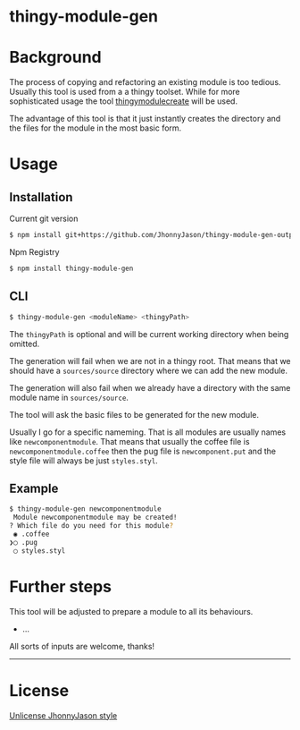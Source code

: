# thingy-module-gen

# Background
The process of copying and refactoring an existing module is too tedious. 
Usually this tool is used from a a thingy toolset.
While for more sophisticated usage the tool [thingymodulecreate](https://www.npmjs.com/package/thingymodulecreate) will be used. 

The advantage of this tool is that it just instantly creates the directory and the files for the module in the most basic form.

# Usage
Installation
------------

Current git version
``` sh
$ npm install git+https://github.com/JhonnyJason/thingy-module-gen-output.git
```

Npm Registry
``` sh
$ npm install thingy-module-gen
```

CLI
-----

``` sh
$ thingy-module-gen <moduleName> <thingyPath>
```

The `thingyPath` is optional and will be current working directory when being omitted.

The generation will fail when we are not in a thingy root. That means that we should have a `sources/source` directory where we can add the new module.

The generation will also fail when we already have a directory with the same module name in `sources/source`.

The tool will ask the basic files to be generated for the new module.

Usually I go for a specific nameming. That is all modules are usually names like `newcomponentmodule`.
That means that usually the coffee file is `newcomponentmodule.coffee` then the pug file is `newcomponent.put` and the style file will always be just `styles.styl`.

Example
-----
``` sh
$ thingy-module-gen newcomponentmodule
 Module newcomponentmodule may be created!
? Which file do you need for this module? 
 ◉ .coffee
❯◯ .pug
 ◯ styles.styl

```

# Further steps
This tool will be adjusted to prepare a module to all its behaviours.

- ...

All sorts of inputs are welcome, thanks!

---

# License
[Unlicense JhonnyJason style](https://hackmd.io/nCpLO3gxRlSmKVG3Zxy2hA?view)
